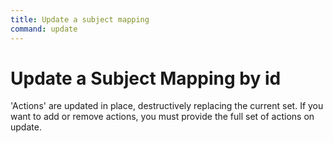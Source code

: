 ```yaml
---
title: Update a subject mapping 
command: update
---
```


# Update a Subject Mapping by id

'Actions' are updated in place, destructively replacing the current set. If you want to add or remove actions, you must provide the full set of actions on update.
